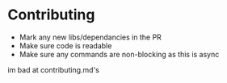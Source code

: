 # Contributing

- Mark any new libs/dependancies in the PR
- Make sure code is readable
- Make sure any commands are non-blocking as this is async

im bad at contributing.md's

